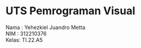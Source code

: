 # UTS Pemrograman Visual 

Nama : Yehezkiel Juandro Metta
<br>
NIM  : 312210376
<br>
Kelas: TI.22.A5

